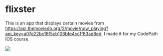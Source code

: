 # flixster
This is an app that displays certain movies from https://api.themoviedb.org/3/movie/now_playing?api_key=a07e22bc18f5cb106bfe4cc1f83ad8ed. I made it for my CodePath IOS course.

<img src ="https://recordit.co/HrwZXtPROj">
